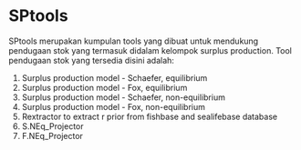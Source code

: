 # SPtools

SPtools merupakan kumpulan tools yang dibuat untuk mendukung pendugaan stok yang termasuk didalam kelompok surplus production. Tool pendugaan stok yang tersedia disini adalah:

1) Surplus production model - Schaefer, equilibrium
2) Surplus production model - Fox, equilibrium
3) Surplus production model - Schaefer, non-equilibrium
4) Surplus production model - Fox, non-equilibrium
5) Rextractor to extract r prior from fishbase and sealifebase database
6) S.NEq_Projector
7) F.NEq_Projector
